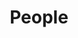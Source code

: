 ---
title: "People"
image: /img/values.jpg
values:
  - heading: "Peter Barry"
    text: >
      "I started Cell 5 because I wanted to keep my team together after a project finished. We always found the process of hiring our most challenging, and we were hearing the same from clients. Attractive pricing was driving small business owners and start-up founders to look remote and overseas, but they weren't getting results. They didn't have the time for D.I.Y platforms and were building things twice when hiring through gig platforms. So that is the space we chose to occupy. We keep it simple, we hire quality people, and try our best to keep them in the same team. We educate clients on how to get the best out of them, keeping costs low by being remote-first."
    imageUrl: "/img/skate.jpg"

  - heading: "Harry Wynn Williams"
    text: >
         
    imageUrl: "/img/long-term-value-2.jpg"

  - heading: "Pat Bautista"
    text: >  
      todo
    imageUrl: "/img/remote.jpg"

  - heading: "Jedi Diah"
    text: >
      todo
    imageUrl: "/img/business.jpg"

  - heading: "Ronnel James Bote"
    text: >
      When I joined Cell 5 I wanted to grow by doing more and get variety and that is what I got. I do quality work for multiple start-up companies. Having flexibility in my work schedule helps me manage my personal time easier - having this kind of power made me even more productive because I can work at times I know I am at my fullest. I appreciate the aspiration to have a culture of knowledge sharing and empathy. In Cell 5 we are a team of humans - making mistakes is an opportunity to learn more - no bullying and shaming here, there is no such thing as a stupid question - I gained confidence from this and can't wait for the next project!
    imageUrl: "/img/fail-differently.jpg"

  - heading: "Trusted Freelance Partners"
    text: >
      We have an extended team of trusted partners that we have worked with before. Designers, mobile app developers, social media managers, content writers, S.E.O specialists, photographers, data scientists etc. If the skill relates to digital or start-ups, we probably know someone who we have collaborated with before to recommend. 
    imageUrl: "/img/shoes.jpg"
 
---